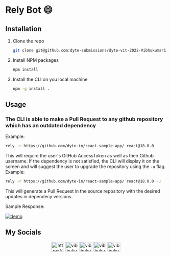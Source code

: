 # Rely Bot :smile:

## Installation

1. Clone the repo
   ```sh
   git clone git@github.com:dyte-submissions/dyte-vit-2022-Vibhukumar10.git
   ```
2. Install NPM packages
   ```sh
   npm install
   ```
3. Install the CLI on you local machine
   ```sh
   npm -g install .
   ```

## Usage

### The CLI is able to make a Pull Request to any github repository which has an outdated dependency

Example:

```sh
rely -r https://github.com/dyte-in/react-sample-app/ react@18.0.0

```

This will require the user's GitHub AccessToken as well as their Github username. If the dependency is not satisfied, the CLI will display it on the screen and will suggest the user to upgrade the repository using the `-u` flag. Example:

```sh
rely -r https://github.com/dyte-in/react-sample-app/ react@18.0.0 -u

```

This will generate a Pull Request in the source repository with the desired updates in dependecy versions.

Sample Response:

<a href="https://github.com/dyte-submissions/dyte-vit-2022-Vibhukumar10/blob/66964240e2c1c7455f0b3fa40f97a6d37c814c5d/images/Demo.gif" target="blank"><img align="center" src="https://github.com/dyte-submissions/dyte-vit-2022-Vibhukumar10/blob/66964240e2c1c7455f0b3fa40f97a6d37c814c5d/images/Demo.gif" alt="demo" /></a>

## My Socials

<p align="center">
<a href="https://linkedin.com/in/https://www.linkedin.com/in/vibhu-kumar-singh" target="blank"><img align="center" src="https://raw.githubusercontent.com/rahuldkjain/github-profile-readme-generator/master/src/images/icons/Social/linked-in-alt.svg" alt="https://www.linkedin.com/in/vibhu-kumar-singh" height="30" width="40" /></a>
<a href="https://twitter.com/vibhukumarsing3" target="blank"><img align="center" src="https://raw.githubusercontent.com/rahuldkjain/github-profile-readme-generator/master/src/images/icons/Social/twitter.svg" alt="vibhukumarsing3" height="30" width="40" /></a>
<a href="https://www.leetcode.com/vibhukumar10" target="blank"><img align="center" src="https://raw.githubusercontent.com/rahuldkjain/github-profile-readme-generator/master/src/images/icons/Social/leet-code.svg" alt="vibhukumar10" height="30" width="40" /></a>
  <a href="https://www.codechef.com/users/vibhukumar10" target="blank"><img align="center" src="https://cdn.jsdelivr.net/npm/simple-icons@3.1.0/icons/codechef.svg" alt="vibhukumar10" height="30" width="40" /></a>
<a href="https://auth.geeksforgeeks.org/user/vibhukumar10" target="blank"><img align="center" src="https://raw.githubusercontent.com/rahuldkjain/github-profile-readme-generator/master/src/images/icons/Social/geeks-for-geeks.svg" alt="vibhukumar10" height="30" width="40" /></a>
</p>
